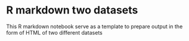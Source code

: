 # R markdown two datasets
This R markdown notebook serve as a template to prepare output in the form of HTML of two different datasets
